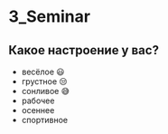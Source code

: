 # 3_Seminar

## Какое настроение у вас?
* весёлое :smiley:
* грустное :unamused:
* сонливое :sweat_smile:
* рабочее
* осеннее
* спортивное